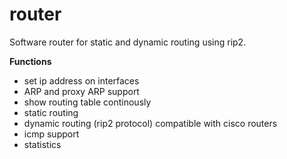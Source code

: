 # router
Software router for static and dynamic routing using rip2. 

**Functions**
* set ip address on interfaces
* ARP and proxy ARP support
* show routing table continously
* static routing
* dynamic routing (rip2 protocol) compatible with cisco routers
* icmp support
* statistics
